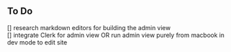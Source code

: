 ## To Do

[] research markdown editors for building the admin view <br/>
[] integrate Clerk for admin view OR run admin view purely from macbook in dev mode to edit site
